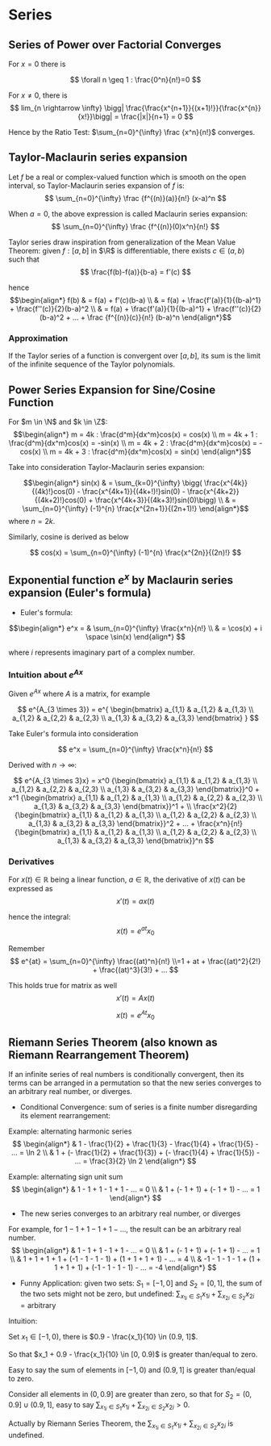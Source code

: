 # Series

## Series of Power over Factorial Converges

For $x=0$ there is

$$
\forall n \geq 1 : \frac{0^n}{n!}=0
$$

For $x \neq 0$, there is
$$
lim_{n \rightarrow \infty} \bigg| \frac{\frac{x^{n+1}}{(x+1)!}}{\frac{x^{n}}{x!}}\bigg| = \frac{|x|}{n+1} = 0
$$

Hence by the Ratio Test: $\sum_{n=0}^{\infty} \frac {x^n}{n!}$ converges. 

## Taylor-Maclaurin series expansion

Let $f$ be a real or complex-valued function which is smooth on the open interval, so Taylor-Maclaurin series expansion of $f$ is: 
$$
\sum_{n=0}^{\infty} \frac {f^{(n)}(a)}{n!} (x-a)^n
$$

When $a=0$, the above expression is called Maclaurin series expansion:
$$
\sum_{n=0}^{\infty} \frac {f^{(n)}(0)x^n}{n!}
$$

Taylor series draw inspiration from generalization of the Mean Value Theorem: given $f: [a,b]$ in $\R$ is differentiable, there exists $c \in (a,b)$ such that
$$
\frac{f(b)-f(a)}{b-a} = f'(c) 
$$

hence
$$\begin{align*}
f(b)
& = f(a) + f'(c)(b-a) \\
& = f(a) + \frac{f'(a)}{1}{(b-a)^1} + \frac{f''(c)}{2}(b-a)^2 \\
& = f(a) + \frac{f'(a)}{1}{(b-a)^1} + \frac{f''(c)}{2}(b-a)^2 + ... + \frac {f^{(n)}(c)}{n!} (b-a)^n
\end{align*}$$

### Approximation
If the Taylor series of a function is convergent over $[a,b]$, its sum is the limit of the infinite sequence of the Taylor polynomials.

## Power Series Expansion for Sine/Cosine Function

For $m \in \N$ and $k \in \Z$:
$$\begin{align*}
m = 4k : \frac{d^m}{dx^m}cos(x) = cos(x) \\
m = 4k + 1 : \frac{d^m}{dx^m}cos(x) = -sin(x) \\
m = 4k + 2 : \frac{d^m}{dx^m}cos(x) = -cos(x) \\
m = 4k + 3 : \frac{d^m}{dx^m}cos(x) = sin(x)
\end{align*}$$

Take into consideration Taylor-Maclaurin series expansion:

$$\begin{align*}
sin(x)
& = \sum_{k=0}^{\infty} \bigg( \frac{x^{4k}}{(4k)!}cos(0) - \frac{x^{4k+1}}{(4k+!)!}sin(0) - \frac{x^{4k+2}}{(4k+2)!}cos(0) + \frac{x^{4k+3}}{(4k+3)!}sin(0)\bigg) \\
& = \sum_{n=0}^{\infty} (-1)^{n} \frac{x^{2n+1}}{(2n+1)!}
\end{align*}$$
where $n=2k$.

Similarly, cosine is derived as below

$$
cos(x) = \sum_{n=0}^{\infty} (-1)^{n} \frac{x^{2n}}{(2n)!}
$$

## Exponential function $e^x$ by Maclaurin series expansion (Euler's formula)

* Euler's formula:

$$\begin{align*}
e^x =
& \sum_{n=0}^{\infty} \frac{x^n}{n!} \\
&  = \cos(x) + i \space \sin(x)
\end{align*}
$$

where $i$ represents imaginary part of a complex number.

### Intuition about $e^{Ax}$

Given $e^{Ax}$ where $A$ is a matrix, for example

$$
e^{A_{3 \times 3}} =
e^{
\begin{bmatrix}
      a_{1,1} & a_{1,2} & a_{1,3} \\
      a_{1,2} & a_{2,2} & a_{2,3} \\
      a_{1,3} & a_{3,2} & a_{3,3}
\end{bmatrix}
}
$$

Take Euler's formula into consideration

$$
e^x =
\sum_{n=0}^{\infty} \frac{x^n}{n!}
$$

Derived with $n \rightarrow \infty$:

$$
e^{A_{3 \times 3}x} =
x^0 {\begin{bmatrix}
      a_{1,1} & a_{1,2} & a_{1,3} \\
      a_{1,2} & a_{2,2} & a_{2,3} \\
      a_{1,3} & a_{3,2} & a_{3,3}
\end{bmatrix}}^0 +
x^1 {\begin{bmatrix}
      a_{1,1} & a_{1,2} & a_{1,3} \\
      a_{1,2} & a_{2,2} & a_{2,3} \\
      a_{1,3} & a_{3,2} & a_{3,3}
\end{bmatrix}}^1 + \\
\frac{x^2}{2}
{\begin{bmatrix}
      a_{1,1} & a_{1,2} & a_{1,3} \\
      a_{1,2} & a_{2,2} & a_{2,3} \\
      a_{1,3} & a_{3,2} & a_{3,3}
\end{bmatrix}}^2 + ... +
\frac{x^n}{n!}
{\begin{bmatrix}
      a_{1,1} & a_{1,2} & a_{1,3} \\
      a_{1,2} & a_{2,2} & a_{2,3} \\
      a_{1,3} & a_{3,2} & a_{3,3}
\end{bmatrix}}^n
$$

### Derivatives

For $x(t) \in \mathbb{R}$ being a linear function, $a \in \mathbb{R}$, the derivative of $x(t)$ can be expressed as
$$
x'(t) = ax(t)
$$

hence the integral:
$$
x(t) = e^{at}x_0
$$

Remember
$$
e^{at} = 
\sum_{n=0}^{\infty} \frac{(at)^n}{n!} \\=1 + at + \frac{(at)^2}{2!} + \frac{(at)^3}{3!} + ...
$$

This holds true for matrix as well
$$
x'(t) = Ax(t)
$$

$$
x(t) = e^{At}x_0
$$

## Riemann Series Theorem (also known as Riemann Rearrangement Theorem)

If an infinite series of real numbers is conditionally convergent, then its terms can be arranged in a permutation so that the new series converges to an arbitrary real number, or diverges. 

* Conditional Convergence: sum of series is a finite number disregarding its element rearrangement:

Example: alternating harmonic series
$$
\begin{align*}
& 1 - \frac{1}{2} + \frac{1}{3} - \frac{1}{4} + \frac{1}{5} - ... = \ln 2 \\
& 1 + (- \frac{1}{2} + \frac{1}{3}) + (- \frac{1}{4} + \frac{1}{5}) - ... = \frac{3}{2} \ln 2
\end{align*}
$$

Example: alternating sign unit sum
$$
\begin{align*}
& 1 - 1 + 1 - 1 + 1 - ... = 0 \\
& 1 + (- 1 + 1) + (- 1 + 1) - ... = 1
\end{align*}
$$

* The new series converges to an arbitrary real number, or diverges

For example, for $1 - 1 + 1 - 1 + 1 - ...$, the result can be an arbitrary real number.
$$
\begin{align*}
& 1 - 1 + 1 - 1 + 1 - ... = 0
\\
& 1 + (- 1 + 1) + (- 1 + 1) - ... = 1
\\
& 1 + 1 + 1 + 1 + (-1 - 1 - 1 - 1) + (1 + 1 + 1 + 1) - ... = 4
\\
& -1 - 1 - 1 - 1 + (1 + 1 + 1 + 1) + (-1 - 1 - 1 - 1) - ... = -4
\end{align*}
$$

* Funny Application: given two sets: $S_1=[-1, 0]$ and $S_2=[0, 1]$, the sum of the two sets might not be zero, but undefined: $\sum_{x_{1i} \in S_1}x_{1i} + \sum_{x_{2i} \in S_2}x_{2i}=\text{arbitrary}$

Intuition: 

Set $x_1 \in [-1, 0)$, there is $0.9 - \frac{x_1}{10} \in (0.9, 1]$.

So that $x_1 + 0.9 - \frac{x_1}{10} \in [0, 0.9)$ is greater than/equal to zero.

Easy to say the sum of elements in $[-1, 0)$ and $(0.9, 1]$ is greater than/equal to zero.

Consider all elements in $(0, 0.9]$ are greater than zero, so that for $S_2=(0, 0.9] \cup (0.9, 1]$, easy to say $\sum_{x_{1i} \in S_1}x_{1i} + \sum_{x_{2i} \in S_2}x_{2i} > 0$.

Actually by Riemann Series Theorem, the $\sum_{x_{1i} \in S_1}x_{1i} + \sum_{x_{2i} \in S_2}x_{2i}$ is undefined.